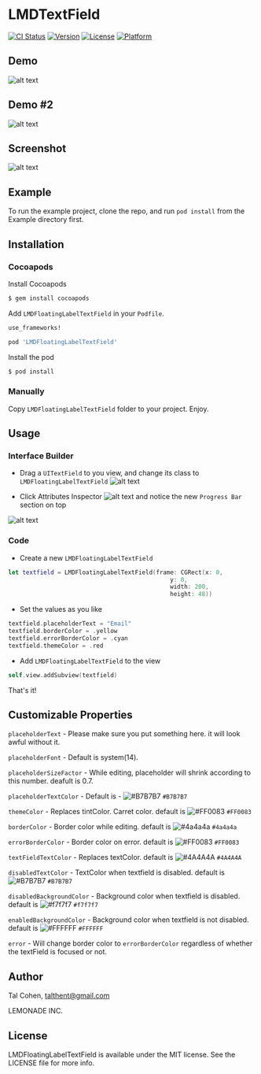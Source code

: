 # LMDTextField

[![CI Status](http://img.shields.io/travis/talthent-l/LMDFloatingLabelTextField.svg?style=flat)](https://travis-ci.org/talthent-l/LMDFloatingLabelTextField)
[![Version](https://img.shields.io/cocoapods/v/LMDFloatingLabelTextField.svg?style=flat)](http://cocoapods.org/pods/LMDFloatingLabelTextField)
[![License](https://img.shields.io/cocoapods/l/LMDFloatingLabelTextField.svg?style=flat)](http://cocoapods.org/pods/LMDFloatingLabelTextField)
[![Platform](https://img.shields.io/cocoapods/p/LMDFloatingLabelTextField.svg?style=flat)](http://cocoapods.org/pods/LMDFloatingLabelTextField)

## Demo

![alt text](https://github.com/lemonade-hq/LMDTextField/blob/master/Screenshots/demo.gif)

## Demo #2

![alt text](https://github.com/lemonade-hq/LMDTextField/blob/master/Screenshots/demo2.gif)

## Screenshot

![alt text](https://github.com/lemonade-hq/LMDTextField/blob/master/Screenshots/screenshot1.PNG)

## Example

To run the example project, clone the repo, and run `pod install` from the Example directory first.

## Installation

### Cocoapods

Install Cocoapods

```bash
$ gem install cocoapods
```

Add `LMDFloatingLabelTextField` in your `Podfile`.

```ruby
use_frameworks!

pod 'LMDFloatingLabelTextField'
```

Install the pod

```bash
$ pod install
```

### Manually

Copy `LMDFloatingLabelTextField` folder to your project. Enjoy.

## Usage

### Interface Builder
- Drag a `UITextField` to you view, and change its class to `LMDFloatingLabelTextField`
![alt text](https://github.com/lemonade-hq/LMDTextField/blob/master/Screenshots/class_rename.png)

- Click Attributes Inspector ![alt text](https://github.com/lemonade-hq/LMDTextField/blob/master/Screenshots/attributesInspector.png)
 and notice the new `Progress Bar` section on top
 
![alt text](https://github.com/lemonade-hq/LMDTextField/blob/master/Screenshots/inspector_attributes.png)

### Code
- Create a new `LMDFloatingLabelTextField`
```swift
let textfield = LMDFloatingLabelTextField(frame: CGRect(x: 0,
                                              y: 0,
                                              width: 200,
                                              height: 48))
```
- Set the values as you like
```swift
textfield.placeholderText = "Email"
textfield.borderColor = .yellow
textfield.errorBorderColor = .cyan
textfield.themeColor = .red
```
   
   - Add `LMDFloatingLabelTextField` to the view
```swift
self.view.addSubview(textfield)
```
   
That's it!
   
## Customizable Properties

`placeholderText` - Please make sure you put something here. it will look awful without it.

`placeholderFont` - Default is system(14).

`placeholderSizeFactor` - While editing, placeholder will shrink according to this number. deafult is 0.7.

`placeholderTextColor` - Default is - ![#B7B7B7](https://placehold.it/15/B7B7B7/000000?text=+) `#B7B7B7`

`themeColor` - Replaces tintColor. Carret color. default is ![#FF0083](https://placehold.it/15/FF0083/000000?text=+) `#FF0083`

`borderColor` - Border color while editing. default is ![#4a4a4a](https://placehold.it/15/4a4a4a/000000?text=+) `#4a4a4a`

`errorBorderColor` - Border color on error. default is ![#FF0083](https://placehold.it/15/FF0083/000000?text=+) `#FF0083`

`textFieldTextColor` - Replaces textColor. default is ![#4A4A4A](https://placehold.it/15/4A4A4A/000000?text=+) `#4A4A4A`

`disabledTextColor` - TextColor when textfield is disabled. default is ![#B7B7B7](https://placehold.it/15/B7B7B7/000000?text=+) `#B7B7B7`

`disabledBackgroundColor` - Background color when textfield is disabled. default is ![#f7f7f7](https://placehold.it/15/f7f7f7/000000?text=+) `#f7f7f7`

`enabledBackgroundColor` - Background color when textfield is not disabled. default is ![#FFFFFF](https://placehold.it/15/FFFFFF/000000?text=+) `#FFFFFF`
    
`error` - Will change border color to `errorBorderColor` regardless of whether the textField is focused or not.
    
## Author

Tal Cohen, talthent@gmail.com

LEMONADE INC.

## License

LMDFloatingLabelTextField is available under the MIT license. See the LICENSE file for more info.
